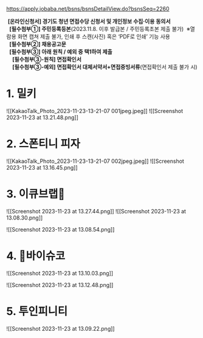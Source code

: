 https://apply.jobaba.net/bsns/bsnsDetailView.do?bsnsSeq=2260

 **[온라인신청서] 경기도 청년 면접수당 신청서 및 개인정보 수집·이용 동의서**  
  **[필수첨부①] 주민등록등본**(2023.11.8. 이후 발급본 / 주민등록초본 제출 불가)  ※열람용 화면 캡쳐 제출 불가, 인쇄 후 스캔(사진) 혹은 ‘PDF로 인쇄’ 기능 사용  
  **[필수첨부②] 채용공고문**  
  **[필수첨부③] 아래 원칙 / 예외 중 택1하여 제출**  
    **[필수첨부③-원칙] 면접확인서**  
    **[필수첨부③-예외] 면접확인서 대체서약서+면접증빙서류**(면접확인서 제출 불가 시)

# 1. 밀키
![[KakaoTalk_Photo_2023-11-23-13-21-07 001jpeg.jpeg]]
![[Screenshot 2023-11-23 at 13.21.48.png]]

# 2. 스폰티니 피자
![[KakaoTalk_Photo_2023-11-23-13-21-07 002jpeg.jpeg]]
![[Screenshot 2023-11-23 at 13.16.45.png]]

# 3. 이큐브랩
![[Screenshot 2023-11-23 at 13.27.44.png]]
![[Screenshot 2023-11-23 at 13.08.30.png]]

![[Screenshot 2023-11-23 at 13.08.54.png]]
# 4. 바이슈코

![[Screenshot 2023-11-23 at 13.10.03.png]]

![[Screenshot 2023-11-23 at 13.12.48.png]]

# 5. 투인피니티
![[Screenshot 2023-11-23 at 13.09.22.png]]